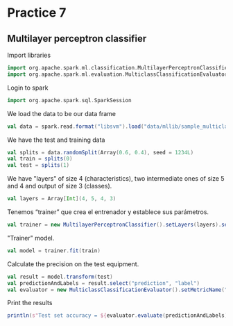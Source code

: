 # Practice 7

## Multilayer perceptron classifier

Import libraries

```scala
import org.apache.spark.ml.classification.MultilayerPerceptronClassifier
import org.apache.spark.ml.evaluation.MulticlassClassificationEvaluator
```

Login to spark

```scala
import org.apache.spark.sql.SparkSession
```

We load the data to be our data frame

```scala
val data = spark.read.format("libsvm").load("data/mllib/sample_multiclass_classification_data.txt")
```

We have the test and training data

```scala
val splits = data.randomSplit(Array(0.6, 0.4), seed = 1234L)
val train = splits(0)
val test = splits(1)
```

We have "layers" of size 4 (characteristics), two intermediate ones of size 5 and 4 and output of size 3 (classes).

```scala
val layers = Array[Int](4, 5, 4, 3)
```

Tenemos “trainer” que crea el entrenador y establece sus parámetros.

```scala
val trainer = new MultilayerPerceptronClassifier().setLayers(layers).setBlockSize(128).setSeed(1234L).setMaxIter(100)
```

"Trainer" model.

```scala
val model = trainer.fit(train)
```

Calculate the precision on the test equipment.

```scala
val result = model.transform(test)
val predictionAndLabels = result.select("prediction", "label")
val evaluator = new MulticlassClassificationEvaluator().setMetricName("accuracy")
```

Print the results

```scala
println(s"Test set accuracy = ${evaluator.evaluate(predictionAndLabels)}")
```







